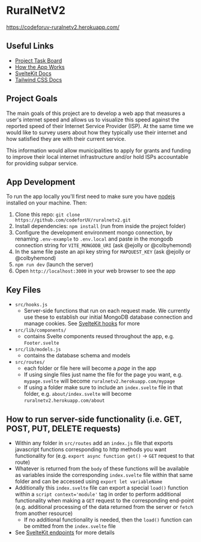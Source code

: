 # RuralNetV2

https://codeforuv-ruralnetv2.herokuapp.com/

## Useful Links
- [Project Task Board](https://www.notion.so/codeforuv/Transition-to-SvelteKit-4d93a45a1772440e84476b5d7995d68e)
- [How the App Works](https://www.notion.so/codeforuv/How-the-App-Works-a5f8e3f463694428af8529a6175e3231)
- [SvelteKit Docs](https://kit.svelte.dev/) 
- [Tailwind CSS Docs](https://tailwindcss.com/)

## Project Goals

The main goals of this project are to develop a web app that measures a user's internet speed and allows us to visualize this speed against the reported speed of their Internet Service Provider (ISP). At the same time we would like to survey users about how they typically use their internet and how satisfied they are with their current service.

This information would allow municipalities to apply for grants and funding to improve their local internet infrastructure and/or hold ISPs accountable for providing subpar service.

## App Development

To run the app locally you'll first need to make sure you have [nodejs](https://nodejs.org/en/) installed on your machine. Then:  

1. Clone this repo: `git clone https://github.com/codeforUV/ruralnetv2.git`  
2. Install dependencies: `npm install`  (run from inside the project folder)
3. Configure the development environment mongo connection, by renaming `.env-example` to `.env.local` and paste in the mongodb connection string for `VITE_MONGODB_URI` (ask @ejolly or @colbyhemond)
5. In the same file paste an api key string for `MAPQUEST_KEY` (ask @ejolly or @colbyhemond)
6. `npm run dev` (launch the server)
7. Open `http://localhost:3000` in your web browser to see the app

## Key Files

- `src/hooks.js` 
  - Server-side functions that run on each request made. We currently use these to establish our initial MongoDB database connection and manage cookies. See [SvelteKit hooks](https://kit.svelte.dev/docs#hooks) for more
- `src/lib/components/` 
  - contains Svelte components reused throughout the app, e.g. `Footer.svelte`
- `src/lib/models.js`
  - contains the database schema and models
- `src/routes/` 
  - each folder or file here will become a *page* in the app
  - If using single files just name the file for the page you want, e.g. `mypage.svelte` will become `ruralnetv2.herokuapp.com/mypage`
  - If using a folder make sure to include an `index.svelte` file in that folder, e.g. `about/index.svelte` will become `ruralnetv2.herokuapp.com/about`

## How to run server-side functionality (i.e. GET, POST, PUT, DELETE requests)

- Within any folder in `src/routes` add an `index.js` file that exports javascript functions corresponding to http methods you want functionality for (e.g. `export async function get()` -> `GET` request to that route)
- Whatever is returned from the `body` of these functions will be available as variables inside the corresponding  `index.svelte` file within that same folder and can be accessed using `export let variableName` 
- Additionally this `index.svelte` file can export a special `load()` function within a `script context='module'` tag in order to perform additional functionality when making a `GET` request to the corresponding end-point (e.g. additional processing of the data returned from the server or `fetch` from another resource)
  - If no additional functionality is needed, then the `load()` function can be omitted from the `index.svelte` file
- See [SvelteKit endpoints](https://kit.svelte.dev/docs#routing-endpoints) for more details
